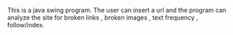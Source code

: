This is a java swing program. The user can insert a url and the program can analyze the site for broken links , broken images , text frequency , follow/index.

